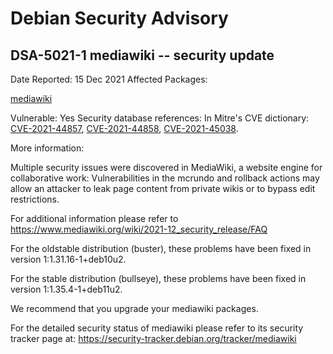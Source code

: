 
Debian Security Advisory
========================


DSA-5021-1 mediawiki -- security update
---------------------------------------



Date Reported:
15 Dec 2021
Affected Packages:

[mediawiki](https://packages.debian.org/src:mediawiki)

Vulnerable:
Yes
Security database references:
In Mitre's CVE dictionary: [CVE-2021-44857](https://security-tracker.debian.org/tracker/CVE-2021-44857), [CVE-2021-44858](https://security-tracker.debian.org/tracker/CVE-2021-44858), [CVE-2021-45038](https://security-tracker.debian.org/tracker/CVE-2021-45038).  

More information:

Multiple security issues were discovered in MediaWiki, a website engine
for collaborative work: Vulnerabilities in the mcrundo and rollback
actions may allow an attacker to leak page content from private wikis
or to bypass edit restrictions.


For additional information please refer to
<https://www.mediawiki.org/wiki/2021-12_security_release/FAQ>


For the oldstable distribution (buster), these problems have been fixed
in version 1:1.31.16-1+deb10u2.


For the stable distribution (bullseye), these problems have been fixed in
version 1:1.35.4-1+deb11u2.


We recommend that you upgrade your mediawiki packages.


For the detailed security status of mediawiki please refer to
its security tracker page at:
<https://security-tracker.debian.org/tracker/mediawiki>





